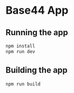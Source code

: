 # Base44 App

## Running the app

```bash
npm install
npm run dev
```

## Building the app

```bash
npm run build
```
